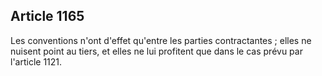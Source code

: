 Article 1165
----
Les conventions n'ont d'effet qu'entre les parties contractantes ; elles ne
nuisent point au tiers, et elles ne lui profitent que dans le cas prévu par
l'article 1121.
